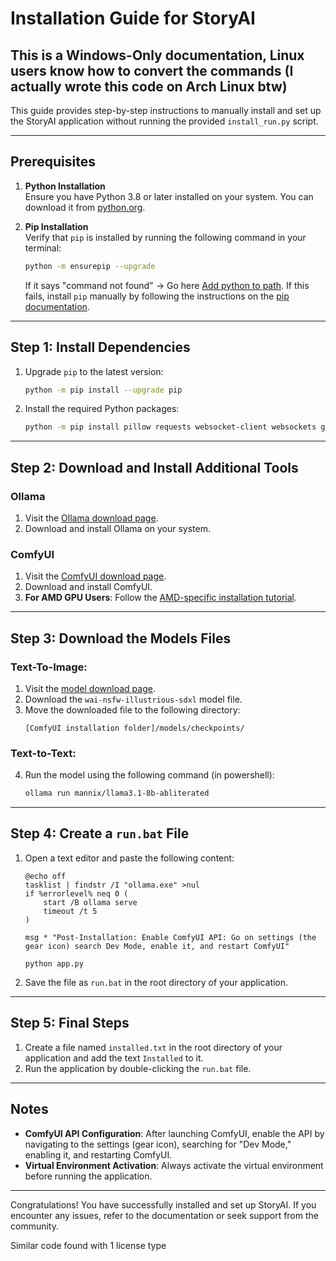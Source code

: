 # Installation Guide for StoryAI

## This is a Windows-Only documentation, Linux users know how to convert the commands (I actually wrote this code on Arch Linux btw)

This guide provides step-by-step instructions to manually install and set up the StoryAI application without running the provided `install_run.py` script.

---

## Prerequisites

1. **Python Installation**  
   Ensure you have Python 3.8 or later installed on your system. You can download it from [python.org](https://www.python.org/downloads/).

2. **Pip Installation**  
   Verify that `pip` is installed by running the following command in your terminal:
   ```bash
   python -m ensurepip --upgrade
   ```
   If it says "command not found" -> Go here [Add python to path](https://realpython.com/add-python-to-path/).
   If this fails, install `pip` manually by following the instructions on the [pip documentation](https://pip.pypa.io/en/stable/installation/).

---

## Step 1: Install Dependencies

1. Upgrade `pip` to the latest version:
   ```bash
   python -m pip install --upgrade pip
   ```
2. Install the required Python packages:
   ```bash
   python -m pip install pillow requests websocket-client websockets gradio
   ```

---

## Step 2: Download and Install Additional Tools

### Ollama
1. Visit the [Ollama download page](https://ollama.com/download/windows).
2. Download and install Ollama on your system.

### ComfyUI
1. Visit the [ComfyUI download page](https://download.comfy.org/windows/nsis/x64).
2. Download and install ComfyUI.
3. **For AMD GPU Users**: Follow the [AMD-specific installation tutorial](https://www.youtube.com/watch?v=RtSNtwjHuYQ).

---

## Step 3: Download the Models Files

### Text-To-Image:
1. Visit the [model download page](https://civitai.com/models/827184/wai-nsfw-illustrious-sdxl).
2. Download the `wai-nsfw-illustrious-sdxl` model file.
3. Move the downloaded file to the following directory:
   ```
   [ComfyUI installation folder]/models/checkpoints/
   ```

### Text-to-Text:
4. Run the model using the following command (in powershell):
    ```bash
    ollama run mannix/llama3.1-8b-abliterated
    ```


---

## Step 4: Create a `run.bat` File

1. Open a text editor and paste the following content:
   ```batch
   @echo off
   tasklist | findstr /I "ollama.exe" >nul
   if %errorlevel% neq 0 (
       start /B ollama serve
       timeout /t 5
   )

   msg * "Post-Installation: Enable ComfyUI API: Go on settings (the gear icon) search Dev Mode, enable it, and restart ComfyUI"

   python app.py
   ```
2. Save the file as `run.bat` in the root directory of your application.

---

## Step 5: Final Steps

1. Create a file named `installed.txt` in the root directory of your application and add the text `Installed` to it.
2. Run the application by double-clicking the `run.bat` file.

---

## Notes

- **ComfyUI API Configuration**: After launching ComfyUI, enable the API by navigating to the settings (gear icon), searching for "Dev Mode," enabling it, and restarting ComfyUI.
- **Virtual Environment Activation**: Always activate the virtual environment before running the application.

---

Congratulations! You have successfully installed and set up StoryAI. If you encounter any issues, refer to the documentation or seek support from the community.


Similar code found with 1 license type